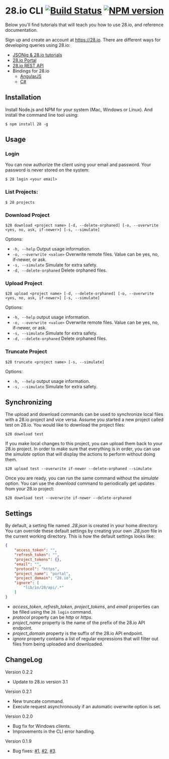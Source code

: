 28.io CLI [![Build Status](https://travis-ci.org/28msec/28.png?branch=master)](https://travis-ci.org/28msec/28) [![NPM version](https://badge.fury.io/js/28.png)](http://badge.fury.io/js/28)
============

Below you'll find tutorials that will teach you how to use 28.io, and reference documentation.

Sign up and create an account at https://28.io.
There are different ways for developing queries using 28.io:

* [JSONiq & 28.io tutorials](http://www.28.io/blog/tags/tutorial)
* [28.io Portal](https://portal.28.io)
* [28.io REST API](http://www.28.io/documentation/latest/api)
* Bindings for 28.io
    * [AngularJS](http://github.com/28msec/28.io-angularjs)
    * [C#](https://github.com/28msec/28.io-csharp)

## Installation

Install Node.js and NPM for your system (Mac, Windows or Linux). And install the command line tool using:

```
$ npm install 28 -g
```
## Usage

### Login

You can now authorize the client using your email and password. Your password is never stored on the system:

```
$ 28 login <your email>
```

### List Projects:

```
$ 28 projects
```
### Download Project

```
$28 download <project name> [-d, --delete-orphaned] [-o, --overwrite <yes, no, ask, if-newer>] [-s, --simulate]
```
Options:

* `-h, --help`              Output usage information.
* `-o, --overwrite <value>`  Overwrite remote files. Value can be yes, no, if-newer, or ask.
* `-s, --simulate`           Simulate for extra safety.
* `-d, --delete-orphaned`    Delete orphaned files.


### Upload Project

```
$28 upload <project name> [-d, --delete-orphaned] [-o, --overwrite <yes, no, ask, if-newer>] [-s, --simulate]
```

Options:

* `-h, --help`               output usage information.
* `-o, --overwrite <value>`  Overwrite remote files. Value can be yes, no, if-newer, or ask.
* `-s, --simulate`           Simulate for extra safety.
* `-d, --delete-orphaned`    Delete orphaned files.

### Truncate Project

```
$28 truncate <project name> [-s, --simulate]
```

Options:

* `-h, --help`               output usage information.
* `-s, --simulate`           Simulate for extra safety.


## Synchronizing 

The upload and download commands can be used to synchronize local files with a 28.io project and vice versa.
Assume you started a new project called test on 28.io. You would like to download the project files:
```
$28 download test
```
If you make local changes to this project, you can upload them back to your 28.io project.
In order to make sure that everything is in order, you can use the *simulate* option that will display the actions to perform without doing them.
```
$28 upload test --overwrite if-newer --delete-orphaned --simulate
```
Once you are ready, you can run the same command without the *simulate* option.
You can use the *download* command to periodically get updates from your 28.io project:
```
$28 download test --overwrite if-newer --delete-orphaned
```

## Settings

By default, a setting file named *.28.json* is created in your home directory.
You can override these default settings by creating your own *.28.json* file in the current working directory.
This is how the default settings looks like:

```json
{
    "access_token": "",
    "refresh_token": "",
    "project_tokens": {},
    "email": "",
    "protocol": "https",
    "project_name": "portal",
    "project_domain": "28.io",
    "ignore": [
        "lib/io/28/api/.*"
    ]
}
```
* *access_token*, *refresh_token*, *project_tokens*, and *email* properties can be filled using the ``28 login`` command.
* *protocol* property can be *http* or *https*.
* *project_name* property is the name of the prefix of the 28.io API endpoint.
* *project_domain* property is the suffix of the 28.io API endpoint.
* *ignore* property contains a list of regular expressions that will filter out files from being uploaded and downloaded.

## ChangeLog

Version 0.2.2
* Update to 28.io version 3.1

Version 0.2.1

* New truncate command.
* Execute request asynchronously if an automatic overwrite option is set.

Version 0.2.0

* Bug fix for Windows clients.
* Improvements in the CLI error handling.

Version 0.1.9

* Bug fixes: [#1](https://github.com/28msec/28/issues/1), [#2](https://github.com/28msec/28/issues/2), [#3](https://github.com/28msec/28/issues/3).
